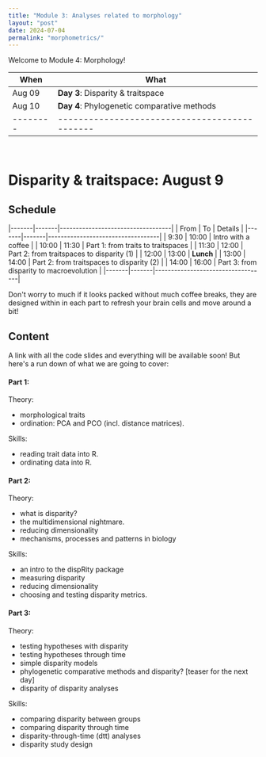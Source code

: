 ```yaml
---
title: "Module 3: Analyses related to morphology"
layout: "post" 
date: 2024-07-04
permalink: "morphometrics/"
---
```


Welcome to Module 4: Morphology! 

| When   | What                                        |
|--------|---------------------------------------------|
| Aug 09 | **Day 3**: Disparity & traitspace           |
| Aug 10 | **Day 4**: Phylogenetic comparative methods |
|--------|---------------------------------------------|

<br>



# Disparity & traitspace: August 9

## Schedule

|-------|-------|-----------------------------------|
| From  | To    | Details                           |
|-------|-------|-----------------------------------|
| 9:30  | 10:00 | Intro with a coffee               |
| 10:00 | 11:30 | Part 1: from traits to traitspaces |
| 11:30 | 12:00 | Part 2: from traitspaces to disparity (1) |
| 12:00 | 13:00 | **Lunch**                         |
| 13:00 | 14:00 | Part 2: from traitspaces to disparity (2) |
| 14:00 | 16:00 | Part 3: from disparity to macroevolution  |
|-------|-------|-----------------------------------|

Don't worry to much if it looks packed without much coffee breaks, they are designed within in each part to refresh your brain cells and move around a bit! 

## Content

A link with all the code slides and everything will be available soon!
But here's a run down of what we are going to cover:

#### Part 1:

Theory:

- morphological traits
- ordination: PCA and PCO (incl. distance matrices). 

Skills:

- reading trait data into R.
- ordinating data into R.

#### Part 2:

Theory:
- what is disparity?
- the multidimensional nightmare.
- reducing dimensionality
- mechanisms, processes and patterns in biology

Skills:

- an intro to the dispRity package
- measuring disparity
- reducing dimensionality
- choosing and testing disparity metrics.

#### Part 3:

Theory:

- testing hypotheses with disparity
- testing hypotheses through time
- simple disparity models
- phylogenetic comparative methods and disparity? [teaser for the next day]
- disparity of disparity analyses

Skills:

- comparing disparity between groups
- comparing disparity through time
- disparity-through-time (dtt) analyses
- disparity study design
